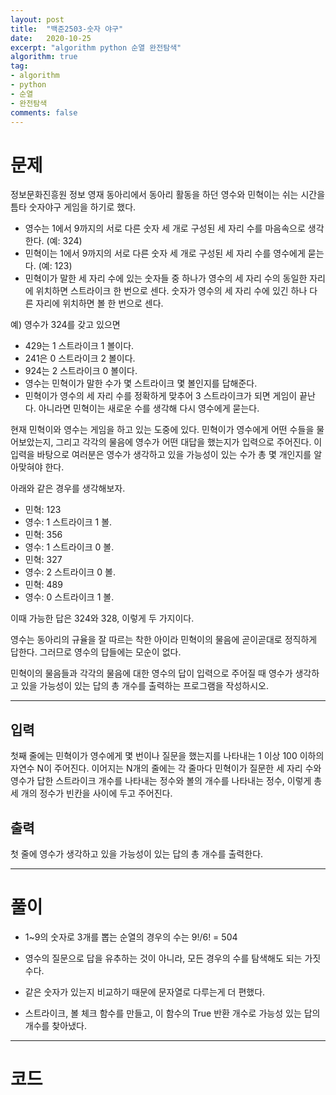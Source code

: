 ```yaml
---
layout: post
title:  "백준2503-숫자 야구"
date:   2020-10-25
excerpt: "algorithm python 순열 완전탐색"
algorithm: true
tag:
- algorithm 
- python
- 순열
- 완전탐색
comments: false
---
```



# 문제

정보문화진흥원 정보 영재 동아리에서 동아리 활동을 하던 영수와 민혁이는 쉬는 시간을 틈타 숫자야구 게임을 하기로 했다.

-   영수는 1에서 9까지의 서로 다른 숫자 세 개로 구성된 세 자리 수를 마음속으로 생각한다. (예: 324)
-   민혁이는 1에서 9까지의 서로 다른 숫자 세 개로 구성된 세 자리 수를 영수에게 묻는다. (예: 123)
-   민혁이가 말한 세 자리 수에 있는 숫자들 중 하나가 영수의 세 자리 수의 동일한 자리에 위치하면 스트라이크 한 번으로 센다. 숫자가 영수의 세 자리 수에 있긴 하나 다른 자리에 위치하면 볼 한 번으로 센다.

예) 영수가 324를 갖고 있으면

-   429는 1 스트라이크 1 볼이다.
-   241은 0 스트라이크 2 볼이다.
-   924는 2 스트라이크 0 볼이다.
-   영수는 민혁이가 말한 수가 몇 스트라이크 몇 볼인지를 답해준다.
-   민혁이가 영수의 세 자리 수를 정확하게 맞추어 3 스트라이크가 되면 게임이 끝난다. 아니라면 민혁이는 새로운 수를 생각해 다시 영수에게 묻는다.

현재 민혁이와 영수는 게임을 하고 있는 도중에 있다. 민혁이가 영수에게 어떤 수들을 물어보았는지, 그리고 각각의 물음에 영수가 어떤 대답을 했는지가 입력으로 주어진다. 이 입력을 바탕으로 여러분은 영수가 생각하고 있을 가능성이 있는 수가 총 몇 개인지를 알아맞혀야 한다.

아래와 같은 경우를 생각해보자.

-   민혁: 123
-   영수: 1 스트라이크 1 볼.
-   민혁: 356
-   영수: 1 스트라이크 0 볼.
-   민혁: 327
-   영수: 2 스트라이크 0 볼.
-   민혁: 489
-   영수: 0 스트라이크 1 볼.

이때 가능한 답은 324와 328, 이렇게 두 가지이다.

영수는 동아리의 규율을 잘 따르는 착한 아이라 민혁이의 물음에 곧이곧대로 정직하게 답한다. 그러므로 영수의 답들에는 모순이 없다.

민혁이의 물음들과 각각의 물음에 대한 영수의 답이 입력으로 주어질 때 영수가 생각하고 있을 가능성이 있는 답의 총 개수를 출력하는 프로그램을 작성하시오.

---

## 입력

첫째 줄에는 민혁이가 영수에게 몇 번이나 질문을 했는지를 나타내는 1 이상 100 이하의 자연수 N이 주어진다. 이어지는 N개의 줄에는 각 줄마다 민혁이가 질문한 세 자리 수와 영수가 답한 스트라이크 개수를 나타내는 정수와 볼의 개수를 나타내는 정수, 이렇게 총 세 개의 정수가 빈칸을 사이에 두고 주어진다.

## 출력

첫 줄에 영수가 생각하고 있을 가능성이 있는 답의 총 개수를 출력한다.

---

# 풀이

- 1~9의 숫자로 3개를 뽑는 순열의 경우의 수는 9!/6! = 504
- 영수의 질문으로 답을 유추하는 것이 아니라, 모든 경우의 수를 탐색해도 되는 가짓수다.

- 같은 숫자가 있는지 비교하기 때문에 문자열로 다루는게 더 편했다.
- 스트라이크, 볼 체크 함수를 만들고, 이 함수의 True 반환 개수로 가능성 있는 답의 개수를 찾아냈다.
---

# 코드
<script src="https://gist.github.com/Psolmin/2e68f5e97b7f824c33f0fb1e06673203.js"></script>
